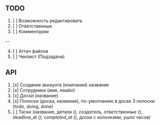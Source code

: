 ## TODO

1. [ ] Возможность редактировать
2. [ ] Ответственные
3. [ ] Комментарии

-- 

4. [ ] Аттач файлов
5. [ ] Чеклист (Подзадача)

## API

1. [x] Создание аккаунта (компании) название
2. [x] Сотрудники (имя, емайл)
3. [x] Доски (название)
4. [x] Полоски (доска, название), по-умолчанию в доске 3 полоски (todo, doing, done)
4. [ ] Таски (название, детали (*), создатель, ответственные (*), deadline_at (*), completed_at (*), доски с колонками, ушло часов)
